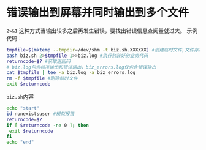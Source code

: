 # 错误输出到屏幕并同时输出到多个文件`2>&1` 这种方式当输出较多之后再发生错误，要找出错误信息查阅量就过大。示例代码：```bashtmpfile=$(mktemp --tmpdir=/dev/shm -t biz.sh.XXXXXX) #创建临时文件,文件存放在内存中bash biz.sh 2>$tmpfile 1>>biz.log #执行封装好的业务代码returncode=$? #获取返回码# biz.log包含标准输出和错误输出，biz_errors.log仅包含错误输出cat $tmpfile | tee -a biz.log -a biz_errors.logrm -f $tmpfile #删除临时文件exit $returncode```
`biz.sh`内容```bashecho "start"id nonexistsuser #模拟报错returncode=$?if [ $returncode -ne 0 ]; then exit $returncodefiecho "end"```